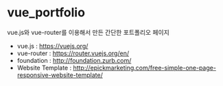 # vue_portfolio

vue.js와 vue-router를 이용해서 만든 간단한 포트폴리오 페이지

- vue.js : <https://vuejs.org/>
- vue-router : <https://router.vuejs.org/en/>
- foundation : <http://foundation.zurb.com/>
- Website Template : <http://epickmarketing.com/free-simple-one-page-responsive-website-template/>
